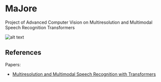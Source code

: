# MaJore

Project of Advanced Computer Vision on Multiresolution and Multimodal Speech Recognition Transformers

![alt text](https://github.com/Deathn0t/majore/assets/model-graph.png "Model Graph")

## References

Papers:
* [Multiresolution and Multimodal Speech Recognition with Transformers](https://arxiv.org/abs/2004.14840)